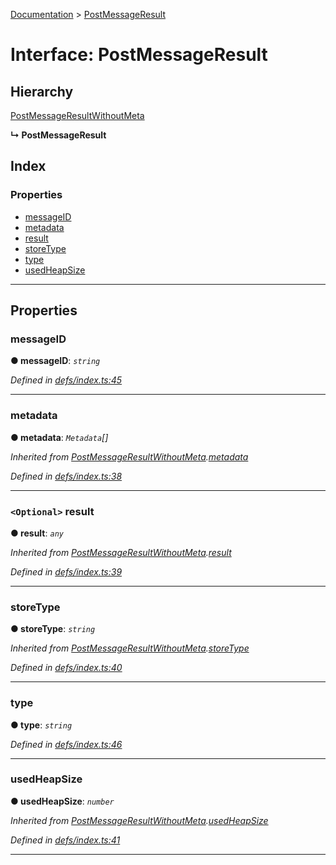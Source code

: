 [Documentation](../README.md) > [PostMessageResult](../interfaces/postmessageresult.md)

# Interface: PostMessageResult

## Hierarchy

 [PostMessageResultWithoutMeta](postmessageresultwithoutmeta.md)

**↳ PostMessageResult**

## Index

### Properties

* [messageID](postmessageresult.md#messageid)
* [metadata](postmessageresult.md#metadata)
* [result](postmessageresult.md#result)
* [storeType](postmessageresult.md#storetype)
* [type](postmessageresult.md#type)
* [usedHeapSize](postmessageresult.md#usedheapsize)

---

## Properties

<a id="messageid"></a>

###  messageID

**● messageID**: *`string`*

*Defined in [defs/index.ts:45](https://github.com/badbatch/cachemap/blob/e3c87c4/packages/core-worker/src/defs/index.ts#L45)*

___
<a id="metadata"></a>

###  metadata

**● metadata**: *`Metadata`[]*

*Inherited from [PostMessageResultWithoutMeta](postmessageresultwithoutmeta.md).[metadata](postmessageresultwithoutmeta.md#metadata)*

*Defined in [defs/index.ts:38](https://github.com/badbatch/cachemap/blob/e3c87c4/packages/core-worker/src/defs/index.ts#L38)*

___
<a id="result"></a>

### `<Optional>` result

**● result**: *`any`*

*Inherited from [PostMessageResultWithoutMeta](postmessageresultwithoutmeta.md).[result](postmessageresultwithoutmeta.md#result)*

*Defined in [defs/index.ts:39](https://github.com/badbatch/cachemap/blob/e3c87c4/packages/core-worker/src/defs/index.ts#L39)*

___
<a id="storetype"></a>

###  storeType

**● storeType**: *`string`*

*Inherited from [PostMessageResultWithoutMeta](postmessageresultwithoutmeta.md).[storeType](postmessageresultwithoutmeta.md#storetype)*

*Defined in [defs/index.ts:40](https://github.com/badbatch/cachemap/blob/e3c87c4/packages/core-worker/src/defs/index.ts#L40)*

___
<a id="type"></a>

###  type

**● type**: *`string`*

*Defined in [defs/index.ts:46](https://github.com/badbatch/cachemap/blob/e3c87c4/packages/core-worker/src/defs/index.ts#L46)*

___
<a id="usedheapsize"></a>

###  usedHeapSize

**● usedHeapSize**: *`number`*

*Inherited from [PostMessageResultWithoutMeta](postmessageresultwithoutmeta.md).[usedHeapSize](postmessageresultwithoutmeta.md#usedheapsize)*

*Defined in [defs/index.ts:41](https://github.com/badbatch/cachemap/blob/e3c87c4/packages/core-worker/src/defs/index.ts#L41)*

___

